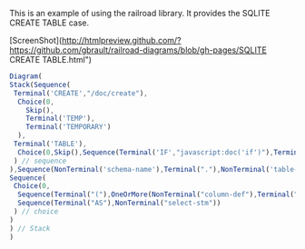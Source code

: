 This is an example of using the railroad library. It provides the SQLITE CREATE TABLE case.

[ScreenShot](http://htmlpreview.github.com/?https://github.com/gbrault/railroad-diagrams/blob/gh-pages/SQLITE CREATE TABLE.html")

```javascript
Diagram(
Stack(Sequence(
 Terminal('CREATE',"/doc/create"),
  Choice(0,
    Skip(),
    Terminal('TEMP'),
    Terminal('TEMPORARY')
  ),
 Terminal('TABLE'),
  Choice(0,Skip(),Sequence(Terminal('IF',"javascript:doc('if')"),Terminal('NOT'),Terminal('EXISTS'))
 ) // sequence
),Sequence(NonTerminal('schema-name'),Terminal("."),NonTerminal('table-name')), // sequence
Sequence(
 Choice(0,
  Sequence(Terminal("("),OneOrMore(NonTerminal("column-def"),Terminal(",")),ZeroOrMore(Terminal(","),NonTerminal("table-constraint")),Terminal(")"),Optional(Sequence(Terminal("WITHOUT"),Terminal("ROWID")))),
  Sequence(Terminal("AS"),NonTerminal("select-stm"))
 ) // choice
)
) // Stack
)
```
